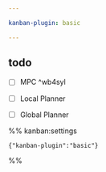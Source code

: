 ```yaml
---

kanban-plugin: basic

---
```


## todo

- [ ] MPC ^wb4syl
- [ ] Local Planner
- [ ] Global Planner




%% kanban:settings
```
{"kanban-plugin":"basic"}
```
%%